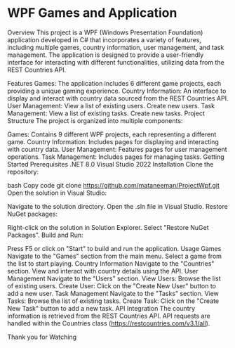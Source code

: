 # WPF Games and Application

Overview
This project is a WPF (Windows Presentation Foundation) application developed in C# that incorporates a variety of features, including multiple games, country information, user management, and task management. The application is designed to provide a user-friendly interface for interacting with different functionalities, utilizing data from the REST Countries API.

Features
Games:
The application includes 6 different game projects, each providing a unique gaming experience.
Country Information:
An interface to display and interact with country data sourced from the REST Countries API.
User Management:
View a list of existing users.
Create new users.
Task Management:
View a list of existing tasks.
Create new tasks.
Project Structure
The project is organized into multiple components:

Games: Contains 9 different WPF projects, each representing a different game.
Country Information: Includes pages for displaying and interacting with country data.
User Management: Features pages for user management operations.
Task Management: Includes pages for managing tasks.
Getting Started
Prerequisites
.NET 8.0
Visual Studio 2022
Installation
Clone the repository:

bash
Copy code
git clone https://github.com/mataneeman/ProjectWpf.git
Open the solution in Visual Studio:

Navigate to the solution directory.
Open the .sln file in Visual Studio.
Restore NuGet packages:

Right-click on the solution in Solution Explorer.
Select "Restore NuGet Packages".
Build and Run:

Press F5 or click on "Start" to build and run the application.
Usage
Games
Navigate to the "Games" section from the main menu.
Select a game from the list to start playing.
Country Information
Navigate to the "Countries" section.
View and interact with country details using the API.
User Management
Navigate to the "Users" section.
View Users: Browse the list of existing users.
Create User: Click on the "Create New User" button to add a new user.
Task Management
Navigate to the "Tasks" section.
View Tasks: Browse the list of existing tasks.
Create Task: Click on the "Create New Task" button to add a new task.
API Integration
The country information is retrieved from the REST Countries API.
API requests are handled within the Countries class (https://restcountries.com/v3.1/all).

Thank you for Watching

